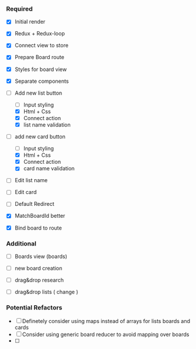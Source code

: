 ### Required

- [x] Initial render
- [x] Redux + Redux-loop
- [x] Connect view to store
- [x] Prepare Board route
- [x] Styles for board view
- [x] Separate components
- [ ] Add new list button
  - [ ] Input styling
  - [x] Html + Css
  - [x] Connect action
  - [x] list name validation
- [ ] add new card button
  - [ ] Input styling
  - [x] Html + Css
  - [x] Connect action
  - [x] card name validation
- [ ] Edit list name
- [ ] Edit card

- [ ] Default Redirect
- [x] MatchBoardId better

- [x] Bind board to route

### Additional

- [ ] Boards view (boards)
- [ ] new board creation
- [ ] drag&drop research
- [ ] drag&drop lists ( change )


### Potential Refactors

- [ ] Definetely consider using maps instead of arrays for lists boards and cards
- [ ] Consider using generic board reducer to avoid mapping over boards
- [ ] 
